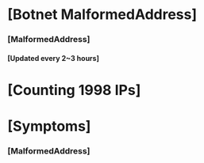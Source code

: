 # [Botnet MalformedAddress]
### [MalformedAddress]
#### [Updated every 2~3 hours]

# [Counting 1998 IPs]

# [Symptoms] 
###   [MalformedAddress]
